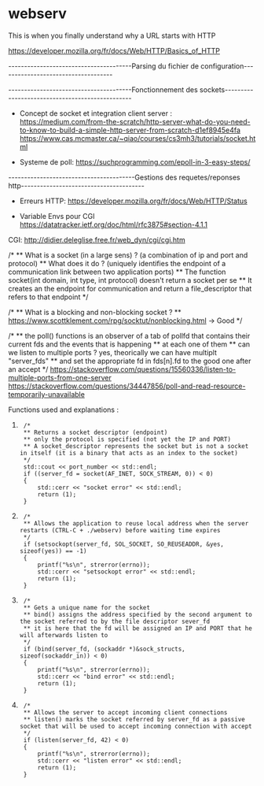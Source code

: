 # webserv
This is when you finally understand why a URL starts with HTTP


https://developer.mozilla.org/fr/docs/Web/HTTP/Basics_of_HTTP


---------------------------------------Parsing du fichier de configuration------------------------------------




















---------------------------------------Fonctionnement des sockets------------------------------------------------

- Concept de socket et integration client server :
https://medium.com/from-the-scratch/http-server-what-do-you-need-to-know-to-build-a-simple-http-server-from-scratch-d1ef8945e4fa
https://www.cas.mcmaster.ca/~qiao/courses/cs3mh3/tutorials/socket.html


- Systeme de poll:
https://suchprogramming.com/epoll-in-3-easy-steps/




















----------------------------------------Gestions des requetes/reponses http---------------------------------------

- Erreurs HTTP:
https://developer.mozilla.org/fr/docs/Web/HTTP/Status


- Variable Envs pour CGI
https://datatracker.ietf.org/doc/html/rfc3875#section-4.1.1



CGI:
http://didier.deleglise.free.fr/web_dyn/cgi/cgi.htm

/*
** What is a socket (in a large sens) ? (a combination of ip and port and protocol)
** What does it do ? (uniquely identifies the endpoint of a communication link between two application ports)
** The function socket(int domain, int type, int protocol) doesn't return a socket per se
** It creates an the endpoint for communication and return a file_descriptor that refers to that endpoint
*/

/*
** What is a blocking and non-blocking socket ?
** https://www.scottklement.com/rpg/socktut/nonblocking.html -> Good
*/

/*
** the poll() functions is an observer of a tab of pollfd that contains their current fds and the events that is happening
** at each one of them
** can we listen to multiple ports ? yes, theorically we can have multiplt "server_fds"
** and set the appropriate fd in fds[n].fd to the good one after an accept
*/
https://stackoverflow.com/questions/15560336/listen-to-multiple-ports-from-one-server
https://stackoverflow.com/questions/34447856/poll-and-read-resource-temporarily-unavailable

Functions used and explanations :

1.
        /*
		** Returns a socket descriptor (endpoint)
		** only the protocol is specified (not yet the IP and PORT)
		** A socket_descriptor represents the socket but is not a socket in itself (it is a binary that acts as an index to the socket)
		*/
		std::cout << port_number << std::endl;
		if ((server_fd = socket(AF_INET, SOCK_STREAM, 0)) < 0)
		{
			std::cerr << "socket error" << std::endl;
			return (1);
		}

2.
        /*
		** Allows the application to reuse local address when the server restarts (CTRL-C + ./webserv) before waiting time expires
		*/
		if (setsockopt(server_fd, SOL_SOCKET, SO_REUSEADDR, &yes, sizeof(yes)) == -1)
		{
			printf("%s\n", strerror(errno));
			std::cerr << "setsockopt error" << std::endl;
			return (1);
		}

3.
        /*
		** Gets a unique name for the socket
		** bind() assigns the address specified by the second argument to the socket referred to by the file descriptor sever_fd
		** it is here that the fd will be assigned an IP and PORT that he will afterwards listen to
		*/
		if (bind(server_fd, (sockaddr *)&sock_structs, sizeof(sockaddr_in)) < 0)
		{
			printf("%s\n", strerror(errno));
			std::cerr << "bind error" << std::endl;
			return (1);
		}

4.
        /*
		** Allows the server to accept incoming client connections
		** listen() marks the socket referred by server_fd as a passive socket that will be used to accept incoming connection with accept
		*/
		if (listen(server_fd, 42) < 0) 
		{ 
			printf("%s\n", strerror(errno));
			std::cerr << "listen error" << std::endl;
			return (1);
		}